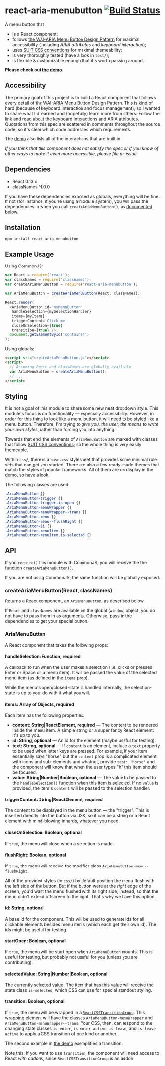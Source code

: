 # react-aria-menubutton [![Build Status](https://travis-ci.org/davidtheclark/react-aria-menubutton.svg?branch=master)](https://travis-ci.org/davidtheclark/react-aria-menubutton)

A menu button that

  - is a React component;
  - follows [the WAI-ARIA Menu Button Design Pattern](http://www.w3.org/TR/wai-aria-practices/#menubutton) for maximal accessibility (including *ARIA attributes* and *keyboard interaction*);
  - uses [SUIT CSS conventions](https://github.com/suitcss/suit/blob/master/doc/README.md) for maximal themeability;
  - is very thoroughly tested (have a look in `test/`);
  - is flexible & customizable enough that it's worth passing around.

**Please check out [the demo](http://davidtheclark.github.io/react-aria-menubutton/).**

## Accessibility

The primary goal of this project is to build a React component that follows every detail of [the WAI-ARIA Menu Button Design Pattern](http://www.w3.org/TR/wai-aria-practices/#menubutton).
This is kind of hard (because of keyboard interaction and focus management), so I wanted to share what I'd learned and (hopefully) learn more from others.
Follow the link and read about the keyboard interactions and ARIA attributes. Quotations from this spec are scattered in comments throughout the source code, so it's clear which code addresses which requirements.

The [demo](http://davidtheclark.github.io/react-aria-menubutton/) also lists all of the interactions that are built in.

*If you think that this component does not satisfy the spec or if you know of other ways to make it even more accessible, please file an issue.*

## Dependencies

- React 0.13.x
- classNames ^1.0.0

If you have these dependencies exposed as globals, everything will be fine.
If not (for instance, if you're using a module system), you will pass the dependencies in when you call `createAriaMenuButton()`, as [documented below](#api).

## Installation

```
npm install react-aria-menubutton
```

## Example Usage

Using CommonJS:

```js
var React = require('react');
var classNames = require('classnames');
var createAriaMenuButton = require('react-aria-menubutton');

var AriaMenuButton = createAriaMenuButton(React, classNames);

React.render(
  <AriaMenuButton id='myMenuButton'
   handleSelection={mySelectionHandler}
   items={myItems}
   triggerContent='Click me'
   closeOnSelection={true}
   transition={true} />,
  document.getElementById('container')
);
```

Using globals:

```html
<script src="createAriaMenuButton.js"></script>
<script>
  // Assuming React and classNames are globally available
  var AriaMenuButton = createAriaMenuButton();
  // ...
</script>

```

## Styling

It is not a goal of this module to share some new neat dropdown style.
This module's focus is on functionality — especially accessibility.
However, in order for this thing to look like a menu button, it will need to be styled like a menu button.
Therefore, I'm trying to *give you, the user, the means to write your own styles*, rather than forcing you into anything.

Towards that end, the elements of `AriaMenuButton` are marked with classes that follow [SUIT CSS conventions](https://github.com/suitcss/suit/blob/master/doc/README.md); so the whole thing is very easily themeable.

Within `css/`, there is a `base.css` stylesheet that provides some minimal rule sets that can get you started.
There are also a few ready-made themes that match the styles of popular frameworks.
All of them are on display in the [demo](http://davidtheclark.github.io/react-aria-menubutton/), so have a look.

The following classes are used:

```css
.AriaMenuButton {}
.AriaMenuButton-trigger {}
.AriaMenuButton-trigger.is-open {}
.AriaMenuButton-menuWrapper {}
.AriaMenuButton-menuWrapper--trans {}
.AriaMenuButton-menu {}
.AriaMenuButton-menu--flushRight {}
.AriaMenuButton-li {}
.AriaMenuButton-menuItem {}
.AriaMenuButton-menuItem.is-selected {}
```

## API

If you `require()` this module with CommonJS, you will receive the the function `createAriaMenuButton()`.

If you are not using CommonJS, the same function will be globally exposed.

### createAriaMenuButton(React, classNames)

Returns a React component, an `AriaMenuButton`, as described below.

If `React` and `classNames` are available on the global (`window`) object, you do not have to pass them in as arguments.
Otherwise, pass in the dependencies to get your special button.

### AriaMenuButton

A React component that takes the following props:

#### handleSelection: Function, required

A callback to run when the user makes a selection (i.e. clicks or presses Enter or Space on a menu item).
It will be passed the value of the selected menu item (as defined in the `items` prop).

While the menu's open/closed-state is handled internally, the selection-state is up to you: do with it what you will.

#### items: Array of Objects, required

Each item has the following properties:
- **content: String|ReactElement, required** — The content to be rendered inside the menu item. A simple string or a super fancy React element: it's up to you.
- **id: String, optional** — An id for the element (maybe useful for testing).
- **text: String, optional** — If `content` is an element, include a `text` property to be used when letter keys are pressed. For example, if your item essentially says "horse" but the `content` prop is a complicated element with icons and sub-elements and whatnot, provide `test: 'horse'` and the component will know that when the user types "h" this item should be focused.
- **value: String|Number|Boolean, optional** — The value to be passed to the `handleSelection()` function when this item is selected. If no `value` is provided, the item's `content` will be passed to the selection handler.

#### triggerContent: String|ReactElement, required

The content to be displayed in the menu button — the "trigger".
This is inserted directly into the button via JSX, so it can be a string or a React element with mind-blowing innards, whatever you need.

#### closeOnSelection: Boolean, optional

If `true`, the menu will close when a selection is made.

#### flushRight: Boolean, optional

If `true`, the menu will receive the modifier class
`AriaMenuButton-menu--flushRight`.

All of the provided styles (in `css/`) by default position the menu flush with the left side of the button.
But if the button were at the *right* edge of the screen, you'd want the menu flushed with its right side, instead, so that the menu didn't extend offscreen to the right.
That's why we have this option.

#### id: String, optional

A base id for the component.
This will be used to generate ids for all clickable elements besides menu items (which each get their own id).
The ids might be useful for testing.

#### startOpen: Boolean, optional

If `true`, the menu will be start open when `AriaMenuButton` mounts.
This is useful for testing, but probably not useful for you (unless you are contributing).

#### selectedValue: String|Number|Boolean, optional

The currently selected value.
The item that has this value will receive the state class `is-selected`, which CSS can use for special standout styling.

#### transition: Boolean, optional

If `true`, the menu will be wrapped in a [`ReactCSSTransitionGroup`](https://facebook.github.io/react/docs/animation.html).
This wrapping element will have the classes `AriaMenuButton-menuWrapper` and `AriaMenuButton-menuWrapper--trans`.
Your CSS, then, can respond to the changing state classes `is-enter`, `is-enter-active`, `is-leave`, and `is-leave-active` to apply a CSS transition of one kind or another.

The second example in [the demo](http://davidtheclark.github.io/react-aria-menubutton/) exemplifies a transition.

Note this: If you want to use `transition`, the component will need access to React *with addons*, since `ReactCSSTransitionGroup` is an addon.
